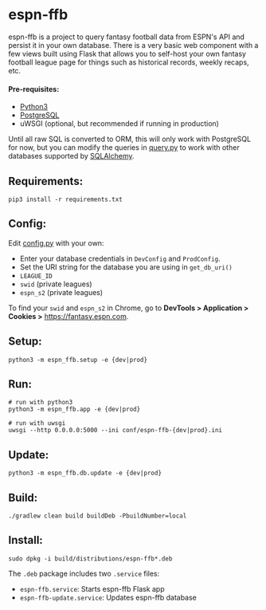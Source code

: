 # espn-ffb
espn-ffb is a project to query fantasy football data from ESPN's API and persist it in your own database. There is a very basic web component with a few views built using Flask that allows you to self-host your own fantasy football league page for things such as historical records, weekly recaps, etc.
 
#### Pre-requisites:
*  [Python3](https://www.python.org/download/releases/3.0/)
*  [PostgreSQL](https://www.postgresql.org/download/)
*  uWSGI (optional, but recommended if running in production)
  
Until all raw SQL is converted to ORM, this will only work with PostgreSQL for now, but you can modify the queries in [query.py](espn_ffb/db/query.py) to work with other databases supported by [SQLAlchemy](https://docs.sqlalchemy.org/en/13/core/engines.html).


## Requirements:
```
pip3 install -r requirements.txt
```

## Config:

Edit [config.py](espn_ffb/config.py) with your own:
*  Enter your database credentials in `DevConfig` and `ProdConfig`.
*  Set the URI string for the database you are using in `get_db_uri()`
*  `LEAGUE_ID`
*  `swid` (private leagues)
*  `espn_s2` (private leagues)
  
To find your `swid` and `espn_s2` in Chrome, go to **DevTools > Application > Cookies >** https://fantasy.espn.com.

## Setup:
```
python3 -m espn_ffb.setup -e {dev|prod}
```

## Run:
```
# run with python3
python3 -m espn_ffb.app -e {dev|prod}

# run with uwsgi
uwsgi --http 0.0.0.0:5000 --ini conf/espn-ffb-{dev|prod}.ini
```

## Update:
```
python3 -m espn_ffb.db.update -e {dev|prod}
```

## Build:
```
./gradlew clean build buildDeb -PbuildNumber=local
```

## Install:
```
sudo dpkg -i build/distributions/espn-ffb*.deb
```

The `.deb` package includes two `.service` files:
*  `espn-ffb.service`: Starts espn-ffb Flask app
*  `espn-ffb-update.service`: Updates espn-ffb database

